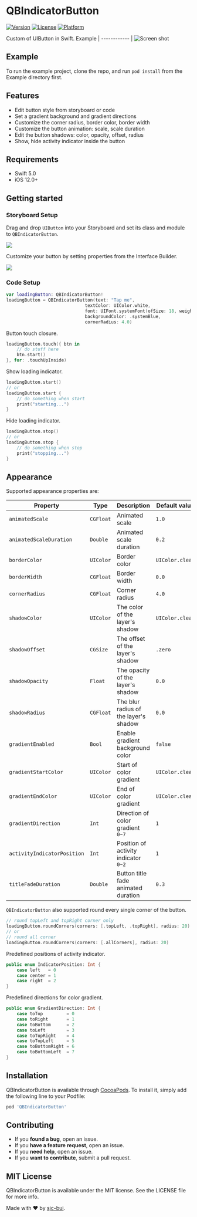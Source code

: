 # QBIndicatorButton

[![Version](https://img.shields.io/cocoapods/v/QBIndicatorButton.svg?style=flat)](https://cocoapods.org/pods/QBIndicatorButton)
[![License](https://img.shields.io/cocoapods/l/QBIndicatorButton.svg?style=flat)](https://cocoapods.org/pods/QBIndicatorButton)
[![Platform](https://img.shields.io/cocoapods/p/QBIndicatorButton.svg?style=flat)](https://cocoapods.org/pods/QBIndicatorButton)

Custom of UIButton in Swift.
Example |
------------ |
![Screen shot](https://github.com/sjc-bui/QBIndicatorButton/blob/master/Example/Screenshots/QBIndicatorButton.gif)

## Example

To run the example project, clone the repo, and run `pod install` from the Example directory first.

## Features
- Edit button style from storyboard or code
- Set a gradient background and gradient directions
- Customize the corner radius, border color, border width
- Customize the button animation: scale, scale duration
- Edit the button shadows: color, opacity, offset, radius
- Show, hide activity indicator inside the button

## Requirements
- Swift 5.0
- iOS 12.0+

## Getting started

### Storyboard Setup
Drag and drop `UIButton` into your Storyboard and set its class and module to `QBIndicatorButton`.

<img src="https://github.com/sjc-bui/QBIndicatorButton/blob/master/Example/Screenshots/QBIndicatorButton-class.png" max-width="50%" height="auto">

Customize your button by setting properties from the Interface Builder.

<img src="https://github.com/sjc-bui/QBIndicatorButton/blob/master/Example/Screenshots/QBIndicatorButton-properties.png" max-width="50%" height="auto">

### Code Setup
```swift
var loadingButton: QBIndicatorButton!
loadingButton = QBIndicatorButton(text: "Tap me",
                              textColor: UIColor.white,
                              font: UIFont.systemFont(ofSize: 18, weight: .semibold),
                              backgroundColor: .systemBlue,
                              cornerRadius: 4.0)
```
Button touch closure.
```swift
loadingButton.touch({ btn in
    // do stuff here
    btn.start()
}, for: .touchUpInside)
```

Show loading indicator.
```swift
loadingButton.start()
// or
loadingButton.start {
    // do something when start
    print("starting...")
}
```

Hide loading indicator.
```swift
loadingButton.stop()
// or
loadingButton.stop {
    // do something when stop
    print("stopping...")
}
```

## Appearance
Supported appearance properties are:

| Property | Type | Description | Default value |
| --- | --- | --- | --- |
| `animatedScale` | `CGFloat` | Animated scale | `1.0` |
| `animatedScaleDuration` | `Double` | Animated scale duration | `0.2` |
| `borderColor` | `UIColor` | Border color | `UIColor.clear` |
| `borderWidth` | `CGFloat` | Border width | `0.0` |
| `cornerRadius` | `CGFloat` | Corner radius | `4.0` |
| `shadowColor` | `UIColor` | The color of the layer's shadow | `UIColor.clear` |
| `shadowOffset` | `CGSize` | The offset of the layer's shadow | `.zero` |
| `shadowOpacity` | `Float` | The opacity of the layer's shadow | `0.0` |
| `shadowRadius` | `CGFloat` | The blur radius of the layer's shadow | `0.0` |
| `gradientEnabled` | `Bool` | Enable gradient background color | `false` |
| `gradientStartColor` | `UIColor` | Start of color gradient | `UIColor.clear` |
| `gradientEndColor` | `UIColor` | End of color gradient | `UIColor.clear` |
| `gradientDirection` | `Int` | Direction of color gradient `0~7` | `1` |
| `activityIndicatorPosition` | `Int` | Position of activity indicator `0~2` | `1` |
| `titleFadeDuration` | `Double` | Button title fade animated duration | `0.3` |

`QBIndicatorButton` also supported round every single corner of the button.
```swift
// round topLeft and topRight corner only
loadingButton.roundCorners(corners: [.topLeft, .topRight], radius: 20)
// or
// round all corner
loadingButton.roundCorners(corners: [.allCorners], radius: 20)
```

Predefined positions of activity indicator.
```swift
public enum IndicatorPosition: Int {
    case left   = 0
    case center = 1
    case right  = 2
}
```

Predefined directions for color gradient.
```swift
public enum GradientDirection: Int {
    case toTop         = 0
    case toRight       = 1
    case toBottom      = 2
    case toLeft        = 3
    case toTopRight    = 4
    case toTopLeft     = 5
    case toBottomRight = 6
    case toBottomLeft  = 7
}
```

## Installation

QBIndicatorButton is available through [CocoaPods](https://cocoapods.org). To install
it, simply add the following line to your Podfile:

```ruby
pod 'QBIndicatorButton'
```

## Contributing

- If you **found a bug**, open an issue.
- If you **have a feature request**, open an issue.
- If you **need help**, open an issue.
- If you **want to contribute**, submit a pull request.

## MIT License

QBIndicatorButton is available under the MIT license. See the LICENSE file for more info.

Made with :heart: by [sjc-bui](https://github.com/sjc-bui).

